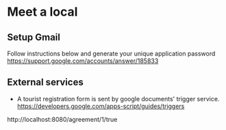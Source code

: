 # Meet a local

## Setup Gmail

Follow instructions below and generate your unique application password
https://support.google.com/accounts/answer/185833

## External services
* A tourist registration form is sent by google documents' trigger service.
https://developers.google.com/apps-script/guides/triggers

http://localhost:8080/agreement/1/true
